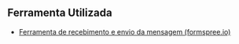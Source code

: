 ## Ferramenta Utilizada

- [Ferramenta de recebimento e envio da mensagem (formspree.io)](formspree.io)

